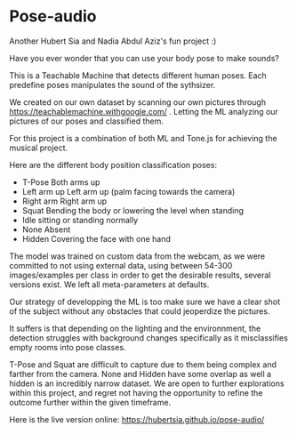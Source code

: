 # Pose-audio

Another Hubert Sia and Nadia Abdul Aziz's fun project :)

Have you ever wonder that you can use your body pose to make sounds?

This is a Teachable Machine that detects different human poses. Each predefine poses manipulates the sound of the sythsizer.

We created on our own dataset by scanning our own pictures through https://teachablemachine.withgoogle.com/ . Letting the ML analyzing our pictures of our poses and classified them.

For this project is a combination of both ML and Tone.js for achieving the musical project.

Here are the different body position classification poses:

- T-Pose
Both arms up
- Left arm up
Left arm up (palm facing towards the camera)
- Right arm 
Right arm up
- Squat
Bending the body or lowering the level when standing
- Idle
sitting or standing normally
- None
Absent
- Hidden
Covering the face with one hand

The model was trained on custom data from the webcam, as we were committed to not using external data, using between 54-300 images/examples per class in order to get the desirable results, several versions exist. We left all meta-parameters at defaults. 

Our strategy of developping the ML is too make sure we have a clear shot of the subject without any obstacles that could jeoperdize the pictures. 

It suffers is that depending on the lighting and the environnment, the detection struggles with background changes specifically as it misclassifies empty rooms into pose classes.

T-Pose and Squat are difficult to capture due to them being complex and farther from the camera. None and Hidden have some overlap as well a hidden is an incredibly narrow dataset. We are open to further explorations within this project, and regret not having the opportunity to refine the outcome further within the given timeframe.

Here is the live version online: https://hubertsia.github.io/pose-audio/

